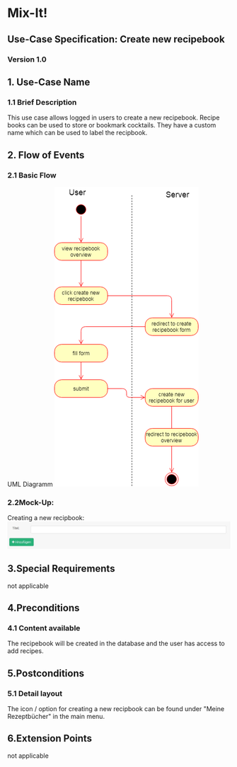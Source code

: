 # Mix-It!

## Use-Case Specification: Create new recipebook

### Version 1.0

## 1. Use-Case Name
### 1.1 Brief Description
This use case allows logged in users to create a new recipebook.
Recipe books can be used to store or bookmark cocktails. They have a custom name which can be used to label the recipbook.
## 2. Flow of Events
### 2.1 Basic Flow
UML Diagramm
![UML][]

### 2.2Mock-Up:
Creating a new recipbook:
![MockNewRecipebook][]


## 3.Special Requirements
not applicable

## 4.Preconditions
### 4.1 Content available
The recipebook will be created in the database and the user has access to add recipes.

## 5.Postconditions
### 5.1 Detail layout
The icon / option for creating a new recipbook can be found under "Meine Rezeptbücher" in the main menu.

## 6.Extension Points
not applicable
  
<!-- picture links -->
[UML]: https://github.com/Mit-It/Documentation/blob/master/Use%20Cases/create_new_recipebook.png "UML Diagram"
[MockNewRecipebook]: https://github.com/Mit-It/Documentation/blob/master/Wireframes/new_recipebook.JPG "Mock-Up"

